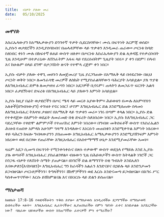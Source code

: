 ```yaml
---
title:  ብቃት ያለው መሪ
date:   05/10/2025
---
```


### መዋሃድ

እስራኤላውያን ከአማሌቃውያን ድንገተኛ ጥቃት ሲደርስባቸው፣ ሙሴ በፍጥነት እርምጃ ወሰደ። ኢያሱን ወታደሮችን እንዲያሰባስብና በጠላቶቻቸው ላይ ጥቃቱን እንዲመራ ጠራው። ጦርነቱ ከባድ ስለነበር ቀኑን ሙሉ በከፍተኛ ፀሐይ ውስጥ ዘለቀ። በጦርነቱ እስራኤላውያን ድል ሊቀዳጁ የተቃረቡበት ጊዜ እንዲሁም በተቃራኒው ለሽንፈትም አፋፍ ላይ የደረሱበትም ጊዜያት ነበሩ። ያ ቀን በደም፣ በላብ እና ከሁሉም በላይ ደግሞ በታጋሽነት ጽናት የተሞላ ረጅም ቀን ነበር።

ኢያሱ ብቃት ያለው ተዋጊ መሆኑን ለመጀመሪያ ጊዜ ያረጋገጠው በአማሌቅ ላይ በተደረገው በዚህ ጦርነት ወቅት ነበር። ለመንፈሳዊ መሪዎች ለስኬት የሚያስፈልጓቸውን ባሕርያት አሳይቷል። ያለ ጥያቄ ለእግዚአብሔር ድምፅ ለመታዘዝ ፈጣን ነበር። አደጋዎች ቢኖሩም፣ ጠላትን ለመጋፈጥ ፍርሃት አልባ ነበር። ፈቃደኝነቱና ድፍረቱ በእግዚአብሔር ላይ ያለውን እምነት አሳይቷል።

ኢያሱ ከዚያ በፊት ወታደሮችን በጦር ሜዳ ላይ መርቶ አያውቅም። ሕይወቱን በሙሉ ለአምባገነን አለቆች(በግብፃውያን) ተገዝቶ የኖረ ነበር፤ ሆኖም እግዚአብሔር ድል እንደሚሰጠው ስላመነ ለእግዚአብሔር ትእዛዝ ታዘዘና በአማሌቅ ላይ ጥቃቱን መራ። ነገሩ በጣም ቀላል ነበር። ኢያሱ ድል የተቀዳጀው በእምነት ወደፊት ለመራመድ በቂ ድፍረት ስለነበረው ነበር። ኢያሱ ከእግዚአብሔር ጋር ባደረጋቸው የቀድሞ ልምምዶች የተጠናከረ እምነት ነበረው። በግብጽ መቅሰፍቶች ውስጥ የእስራኤልን ሕዝብ የጠበቀ አምላክ አሁንም ዓላማ እንዳለውና እነርሱን መጠበቁን እንደሚቀጥል እምነት ነበረው። ቀይ ባሕርን ከፍሎ ግብጻውያንን ያሰጠመው እግዚአብሔር አማሌቃውያንን እንደሚያሸንፍም እምነት ነበረው። ወደ በረሃው የጠራቸው እግዚአብሔር በአስተማማኝ ሁኔታ እንደሚያመራቸው አመነ።

ዛሬም አደጋ ሲመጣ በፍጥነት የሚንቀሳቀሱና በጽኑ ተቃውሞ ውስጥ ወደኋላ የማይሉ እንደ ኢያሱ ያሉ ወጣቶች እግዚአብሔር ያስፈልገዋል። ብዙውን ጊዜ በሕይወታችን ውስጥ ከትላልቅ ነገሮች ጋር ስንጋፋ ብቃት የለሽነት ስሜት ያጠቃናል። በነገሮች ድል ለማግኘት በቂ ግብአት እንደሌለን እናውቃለን(እናስባለን)። እግዚአብሔር ግን ከራሳችን አልፈን እንድናይና በኃይሉ ላይ እንድንታመን ይጋብዘናል። ጦርነቶቻችንን፣ ትግላችንን፣ ሸክሞቻችንን ወደ እርሱ እንድናመጣ ይጋብዘናል። በእግሩ ሥር ካስቀመጥናቸው፣ እርሱ ይሸከምልናል እና በእነርሱ ላይ ድልን ይሰጠናል።

### ማስታወሻ
`ከዘፀአት 17:8-16 የወደዳችሁትን ጥቅስ ይያዙ። ለማስታወስ እንዲረዳችሁ ደጋግማችሁ በማስታወሻ ደብተራችሁ ጻፉት።
`
`እግዚአብሔር ሊፈትናችሁና ሊያጠነክራችሁ በምን ዓይነት ፈተና እንድታልፉ እያደረጋችሁ ነው?
`
`ባለፈው ህይወታችሁ ውስጥ ከገጠማችሁ ፈተናዎች ምን ተማራችሁ?
`
